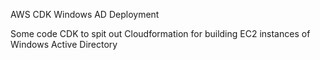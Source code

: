 AWS CDK Windows AD Deployment

Some code CDK to spit out Cloudformation for building EC2 instances of Windows Active Directory
